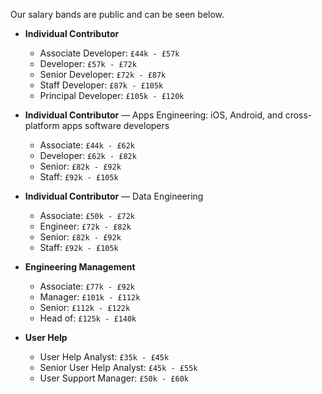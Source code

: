 Our salary bands are public and can be seen below.

* **Individual Contributor**

    *  Associate Developer: `£44k - £57k` 
    *  Developer: `£57k - £72k` 
    *  Senior Developer: `£72k - £87k`
    *  Staff Developer: `£87k - £105k`
    *  Principal Developer: `£105k - £120k` 


* **Individual Contributor** — Apps Engineering: iOS, Android, and cross-platform apps software developers

    *  Associate: `£44k - £62k` 
    *  Developer: `£62k - £82k` 
    *  Senior: `£82k - £92k`
    *  Staff: `£92k - £105k`  


* **Individual Contributor** — Data Engineering

    *  Associate: `£50k - £72k` 
    *  Engineer: `£72k - £82k` 
    *  Senior: `£82k - £92k`
    *  Staff: `£92k - £105k`


* **Engineering Management**

    *  Associate: `£77k - £92k` 
    *  Manager: `£101k - £112k` 
    *  Senior: `£112k - £122k`
    *  Head of: `£125k - £140k`

* **User Help**

    *  User Help Analyst: `£35k - £45k`
    *  Senior User Help Analyst: `£45k - £55k`
    *  User Support Manager: `£50k - £60k`


